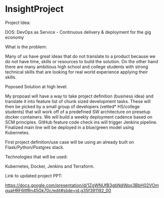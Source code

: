 # InsightProject

Project Idea:

DOS: DevOps as Service - Continuous delivery & deployment for the gig economy


What is the problem:

Many of us have great ideas that do not translate to a product because we do not have time, skills or resources to build the solution. On the other hand there are many ambitious high school and college students with strong technical skills that are looking for real world experience applying their skills.  

Poposed Solution at high level:

My propoasl will have a  way to take project definition (business idea) and translate it into  feature list of chunk sized development tasks. These will then be picked by a small group of developers (vetted* HS/college students) that will work off of a predefined SW architecture on presetup docker containers.  We will build a weekly deployment cadence based on SCM principles. GitHub feature code check ins will trigger Jenkins pipeline. Finalized main line will be deployed in a blue/green model using Kubernetes.

First project definition/use case will be using an already built on Flask/Python/Postgres stack.

Technologies that will be used:

Kubernetes, Docker, Jenkins and Terraform.


Link to updated project PPT:

https://docs.google.com/presentation/d/1ZgWNUfB3gbNdWpo3BbH02VOmguaHRF6ltfRn45Gk70c/edit#slide=id.g35f391192_00

